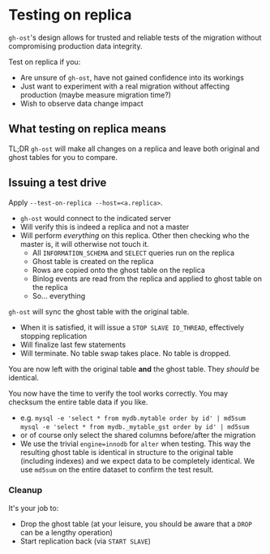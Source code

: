 # Testing on replica

`gh-ost`'s design allows for trusted and reliable tests of the migration without compromising production data integrity.

Test on replica if you:
- Are unsure of `gh-ost`, have not gained confidence into its workings
- Just want to experiment with a real migration without affecting production (maybe measure migration time?)
- Wish to observe data change impact

## What testing on replica means

TL;DR `gh-ost` will make all changes on a replica and leave both original and ghost tables for you to compare.

## Issuing a test drive

Apply `--test-on-replica --host=<a.replica>`.
- `gh-ost` would connect to the indicated server
- Will verify this is indeed a replica and not a master
- Will perform _everything_ on this replica. Other then checking who the master is, it will otherwise not touch it.
  - All `INFORMATION_SCHEMA` and `SELECT` queries run on the replica
  - Ghost table is created on the replica
  - Rows are copied onto the ghost table on the replica
  - Binlog events are read from the replica and applied to ghost table on the replica
  - So... everything

`gh-ost` will sync the ghost table with the original table.
- When it is satisfied, it will issue a `STOP SLAVE IO_THREAD`, effectively stopping replication
- Will finalize last few statements
- Will terminate. No table swap takes place. No table is dropped.

You are now left with the original table **and** the ghost table. They _should_ be identical.

You now have the time to verify the tool works correctly. You may checksum the entire table data if you like.
- e.g.
  `mysql -e 'select * from mydb.mytable order by id' | md5sum`
  `mysql -e 'select * from mydb._mytable_gst order by id' | md5sum`
- or of course only select the shared columns before/after the migration
- We use the trivial `engine=innodb` for `alter` when testing. This way the resulting ghost table is identical in structure to the original table (including indexes) and we expect data to be completely identical. We use `md5sum` on the entire dataset to confirm the test result.

### Cleanup

It's your job to:
- Drop the ghost table (at your leisure, you should be aware that a `DROP` can be a lengthy operation)
- Start replication back (via `START SLAVE`)
